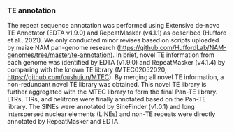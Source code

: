 ### TE annotation
The repeat sequence annotation was performed using Extensive de-novo TE Annotator (EDTA v1.9.0) 
and RepeatMasker (v4.1.1) as described (Hufford et al., 2021). We only conducted minor revises 
based on scripts uploaded by maize NAM pan-genome research 
(https://github.com/HuffordLab/NAM-genomes/tree/master/te-annotation). In brief, novel TE information from
each genome was identified by EDTA (v1.9.0) and RepeatMasker (v4.1.4) by comparing with the known TE library 
(MTEC02052020, https://github.com/oushujun/MTEC). By merging all novel TE information, a non-redundant
novel TE library was obtained. This novel TE library is further aggregated with the MTEC library to 
form the final Pan-TE library. LTRs, TIRs, and helitrons were finally annotated based on the Pan-TE library.
The SINEs were annotated by SineFinder (v1.0.1) and long interspersed nuclear elements (LINEs) and
non-TE repeats were directly annotated by RepeatMasker and EDTA.